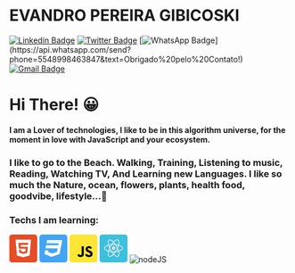 
# EVANDRO PEREIRA GIBICOSKI

[![Linkedin Badge](https://img.shields.io/badge/-LinkedIn-blue?style=flat-square&logo=Linkedin&logoColor=white&link=https://www.linkedin.com/in/gibifyofficial/)](https://www.linkedin.com/in/gibifyofficial/)
[![Twitter Badge](https://img.shields.io/badge/-Twitter-1ca0f1?style=flat-square&logo=Twitter&logoColor=white&link=https://www.twitter.com/gibify_official)](https://twitter.com/gibify_official)
[![WhatsApp Badge](https://img.shields.io/badge/-WhatsApp-4CA143?style=flat-square&logo=WhatsApp&logoColor=white&link=https://api.whatsapp.com/send?phone=5548998463847&text=Obrigado%20pelo%20Contato!)](https://api.whatsapp.com/send?phone=5548998463847&text=Obrigado%20pelo%20Contato!)
[![Gmail Badge](https://img.shields.io/badge/-Gmail-red?style=flat-square&logo=Gmail&logoColor=white&link=mailto:evandrogibicoski@gmail.com)](mailto:evandrogibicoski@gmail.com)

# Hi There! 😀

#### I am a Lover of technologies, I like to be in this algorithm universe, for the moment in love with JavaScript and your ecosystem.
### I like to go to the Beach. Walking, Training, Listening to music, Reading, Watching TV, And Learning new Languages. I like so much the Nature, ocean, flowers, plants, health food, goodvibe, lifestyle...💜

### Techs I am learning:

![html5](https://github.com/gibify/gibify/blob/master/assets/html5%201.png)
![css3](https://github.com/gibify/gibify/blob/master/assets/css3%201.png)
![javascript](https://github.com/gibify/gibify/blob/master/assets/javascript%201.png)
![reactJS](https://github.com/gibify/gibify/blob/master/assets/reactjs%201.png)
![nodeJS]()



